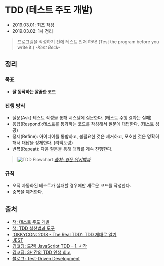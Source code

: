 # TDD (테스트 주도 개발)

- 2019.03.01: 최초 작성
- 2019.03.02: 1차 정리

> 프로그램을 작성하기 전에 테스트 먼저 하라! (Test the program before you write it.)
> *-Kent Beck-*

## 정리

### 목표

- **잘 동작하는 깔끔한 코드**

### 진행 방식

- 질문(Ask):테스트 작성을 통해 시스템에 질문한다. (테스트 수행 결과는 실패)
- 응답(Respond):테스트를 통과하는 코드를 작성해서 질문에 대답한다. (테스트 성공)
- 정제(Refine): 아이디어를 통합하고, 불필요한 것은 제거하고, 모호한 것은 명확히 해서 대답을 정제한다. (리팩토링)
- 반복(Repeat): 다음 질문을 통해 대화를 계속 진행한다.

> ![TDD Flowchart](https://upload.wikimedia.org/wikipedia/commons/thumb/0/0b/TDD_Global_Lifecycle.png/1920px-TDD_Global_Lifecycle.png)
> [*출처: 영문 위키백과*](https://en.wikipedia.org/wiki/Test-driven_development)

### 규칙

- 오직 자동화된 테스트가 실패할 경우에만 새로운 코드를 작성한다.
- 중복을 제거한다.

## 출처

- [책: 테스트 주도 개발](https://www.aladin.co.kr/shop/wproduct.aspx?ItemId=37469717)
- [책: TDD 실천법과 도구](https://repo.yona.io/doortts/blog/issues)
- ['OKKYCON: 2018 - The Real TDD': TDD 제대로 알기](https://www.samsungsds.com/global/ko/support/insights/OKKYCON-TDD.html)
- [JEST](https://jestjs.io/)
- [김코딩: 도전! JavaScript TDD – 1. 시작](http://huns.me/development/716)
- [김코딩: 3년간의 TDD 인생 회고](http://huns.me/development/2206)
- [블로그: Test-Driven Development](https://soulpark.wordpress.com/2012/09/12/test-driven-development/)